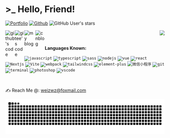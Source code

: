 # >_ Hello, Friend!
[![Portfolio](https://img.shields.io/badge/homepage-weizwz-blue)](https://weizwz.com)
[![Github](https://img.shields.io/github/followers/weizwz?style=social)](https://github.com/weizwz/)
![GitHub User's stars](https://img.shields.io/github/stars/weizwz)

<!--
**weizwz/weizwz** is a ✨ _special_ ✨ repository because its `README.md` (this file) appears on your GitHub profile.

Here are some ideas to get you started:

- 🔭 I’m currently working on ...
- 🌱 I’m currently learning ...
- 👯 I’m looking to collaborate on ...
- 🤔 I’m looking for help with ...
- 💬 Ask me about ...
- 📫 How to reach me: ...
- 😄 Pronouns: ...
- ⚡ Fun fact: ...
-->

<a href="https://github.com/weizwz">
  <img align="left" alt="github's code" width="30px" src="https://api.iconify.design/simple-icons/github.svg" />
</a>  
<a href="https://gitee.com/weizwz">
  <img align="left" alt="gitee's code" width="30px" src="https://api.iconify.design/simple-icons/gitee.svg" />
</a>  
<a href="https://note.weizwz.com">
  <img align="left" alt="my blog" width="35px" src="https://p.weizwz.com/logo_dark.svg" />
</a>  
<a href="https://www.cnblogs.com/weizwz/">
  <img align="left" alt="cnblog" width="30px" src="https://api.iconify.design/famicons:logo-rss.svg" />
</a>  

<img align="right" src="https://github-readme-stats.vercel.app/api?username=weizwz&&show_icons=true" />
  
<br>

<br>

**Languages Known:**

<code><img width="25" alt="javascript" src="https://api.iconify.design/material-icon-theme/javascript.svg"></code>
<code><img width="25" alt="typescript" src="https://api.iconify.design/material-icon-theme/typescript.svg"></code>
<code><img width="25" alt="sass" src="https://api.iconify.design/material-icon-theme/sass.svg"></code>
<code><img width="25" alt="nodejs" src="https://api.iconify.design/material-icon-theme/nodejs.svg"></code>
<code><img width="25" alt="vue" src="https://api.iconify.design/material-icon-theme/vue.svg"></code>
<code><img width="25" alt="react" src="https://api.iconify.design/material-icon-theme/react.svg"></code>
<code><img width="25" alt="Nextjs" src="https://api.iconify.design/devicon/nextjs.svg"></code>
<code><img width="25" alt="Vite" src="https://api.iconify.design/material-icon-theme/vite.svg" title="Vite"/></code>
<code><img width="25" alt="webpack" src="https://api.iconify.design/material-icon-theme/webpack.svg"></code>
<code><img width="25" alt="tailwindcss" src="https://api.iconify.design/material-icon-theme/tailwindcss.svg"></code>
<code><img width="25" alt="element-plus" src="https://api.iconify.design/ep/element-plus.svg?color=%23409eff"></code>
<code><img width="25" alt="微信小程序" src="https://api.iconify.design/mingcute/wechat-miniprogram-fill.svg?color=%231FB85C"></code>
<code><img width="25" alt="git" src="https://api.iconify.design/material-icon-theme/git.svg"></code>
<code><img width="25" alt="terminal" src="https://api.iconify.design/mynaui/terminal-solid.svg?color=%231d1d1d"></code>
<code><img width="25" alt="photoshop" src="https://api.iconify.design/iconoir/adobe-photoshop-solid.svg?color=%2331a8ff"></code>
<code><img width="25" alt="vscode" src="https://api.iconify.design/material-icon-theme/vscode.svg"></code>

<br>

✍ Reach Me @: weizwz@foxmail.com

<!-- snake contribution -->
<picture>
  <source media="(prefers-color-scheme: dark)" srcset="https://raw.githubusercontent.com/weizwz/weizwz/output/github-contribution-grid-snake-dark.svg">
  <source media="(prefers-color-scheme: light)" srcset="https://raw.githubusercontent.com/weizwz/weizwz/output/github-contribution-grid-snake.svg">
  <img alt="github contribution grid snake animation" src="https://raw.githubusercontent.com/weizwz/weizwz/output/github-contribution-grid-snake.svg">
</picture>
